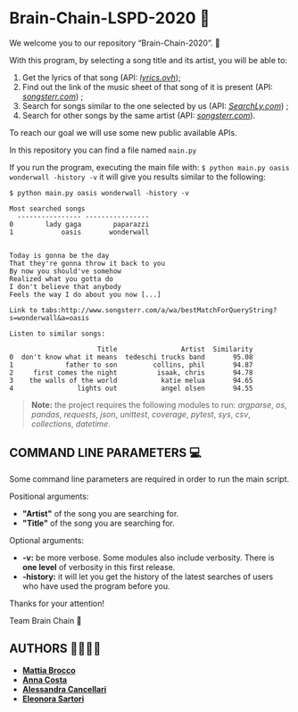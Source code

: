 # Brain-Chain-LSPD-2020 :brain:

We welcome you to our repository “Brain-Chain-2020”. :wave:

With this program, by selecting a song title and its artist, you will be able to:
1) Get the lyrics of that song (API: [*lyrics.ovh*](https://lyrics.ovh));
2) Find out the link of the music sheet of that song of it is present (API: [*songsterr.com*](https://www.songsterr.com)) ;
3) Search for songs similar to the one selected by us (API: [*SearchLy.com*](http://www.searchly.com)) ;
4) Search for other songs by the same artist (API: [*songsterr.com*](https://www.songsterr.com)).

To reach our goal we will use some new public available APIs.

In this repository you can find a file named ```main.py```

If you run the program, executing the main file with: ```$ python main.py oasis wonderwall -history -v``` it will  give you results similar to the following: 

```
$ python main.py oasis wonderwall -history -v

Most searched songs
  ---------------- ----------------
0        lady gaga        paparazzi
1            oasis       wonderwall


Today is gonna be the day
That they're gonna throw it back to you
By now you should've somehow
Realized what you gotta do
I don't believe that anybody
Feels the way I do about you now [...]

Link to tabs:http://www.songsterr.com/a/wa/bestMatchForQueryString?s=wonderwall&a=oasis

Listen to similar songs:

                      Title                Artist  Similarity
0  don't know what it means  tedeschi trucks band       95.08
1             father to son         collins, phil       94.87
2     first comes the night          isaak, chris       94.78
3    the walls of the world           katie melua       94.65
4                lights out           angel olsen       94.55
```
> **Note:** the project requires the following modules to run: *argparse*, *os*, *pandas*, *requests*, *json*, *unittest*, *coverage*, *pytest*, *sys*, *csv*, *collections*, *datetime*.


## COMMAND LINE PARAMETERS :computer:
 
Some command line parameters are required in order to run the main script.

Positional arguments:
- **"Artist"** of the song you are searching for.
- **"Title"** of the song you are searching for.
 
Optional arguments:
- **-v:** be more verbose. Some modules also include verbosity. There is **one level** of verbosity in this first release.
- **-history:** it will let you get the history of the latest searches of users who have used the program before you.


Thanks for your attention!

Team Brain Chain :brain:

## AUTHORS :man_technologist::woman_technologist:

- [**Mattia Brocco**](https://www.linkedin.com/in/mattia-brocco-data-science/)
- [**Anna Costa**](https://www.linkedin.com/in/annacosta99/)
- [**Alessandra Cancellari**](https://www.linkedin.com/in/alessandracancellari/)
- [**Eleonora Sartori**](https://www.linkedin.com/in/eleonorasartori97/)




